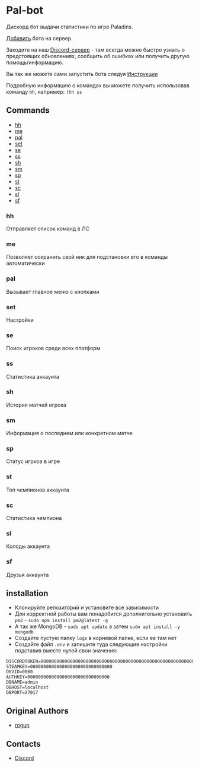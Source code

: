 # Pal-bot

Дискорд бот выдачи статистики по игре Paladins.

[Добавить](https://discordapp.com/oauth2/authorize?client_id=626327927050600448&permissions=2147534912&scope=bot%20applications.commands) бота на сервер.

Заходите на наш [Discord-сервер](https://discord.gg/C2phgzTxH9) - там всегда можно быстро узнать о предстоящих обновлениях, сообщить об ошибках или получить другую помощь/информацию.

Вы так же можете сами запустить бота следуя [Инструкции](#installation)

Подробную информацию о командах вы можете получить использовав команду `hh`, например: `!hh ss`

## Commands

* [hh](#hh)
* [me](#me)
* [pal](#pal)
* [set](#set)
* [se](#se)
* [ss](#ss)
* [sh](#sh)
* [sm](#sm)
* [sp](#sp)
* [st](#st)
* [sc](#sc)
* [sl](#sl)
* [sf](#sc)

### hh

Отправляет список команд в ЛС

### me

Позволяет сохранить свой ник для подстановки его в команды автоматически

### pal

Вызывает главное меню с кнопками

### set

Настройки

### se

Поиск игроков среди всех платформ

### ss

Статистика аккаунта

### sh

История матчей игрока

### sm

Информация о последнем или конкретном матче

### sp

Статус игркоа в игре

### st

Топ чемпионов аккаунта

### sc

Статистика чемпиона

### sl

Колоды аккаунта

### sf

Друзья аккаунта

## installation

* Клонируйте репозиторий и установите все зависимости
* Для корректной работы вам понадобится дополнительно установить `pm2` - `sudo npm install pm2@latest -g`
* А так же MongoDB - `sudo apt update` а затем `sudo apt install -y mongodb`
* Создайте пустую папку `logs` в корневой папке, если ее там нет
* Создайте файл `.env` и запишите туда следующие настройки подставив вместе нулей свои значения:

```
DISCORDTOKEN=00000000000000000000000000000000000000000000000000000000000
STEAMKEY=0000000000000000000000000000000
DEVID=0000
AUTHKEY=0000000000000000000000000000000
DBNAME=admin
DBHOST=localhost
DBPORT=27017
```

## Original Authors

* [rogup](https://github.com/rogap)

## Contacts

* [Discord](https://discord.gg/C2phgzTxH9)